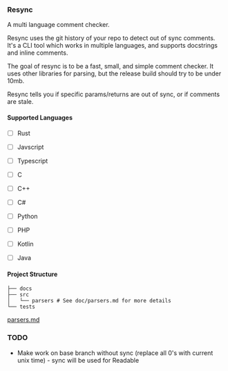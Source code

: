 ### Resync

A multi language comment checker.

Resync uses the git history of your repo to detect out of sync comments. It's a CLI tool which works in multiple languages, and supports docstrings and inline comments.

The goal of resync is to be a fast, small, and simple comment checker. It uses other libraries for parsing, but the release build should try to be under 10mb.

Resync tells you if specific params/returns are out of sync, or if comments are stale.

#### Supported Languages
- [ ] Rust
- [ ] Javscript
- [ ] Typescript
- [ ] C
- [ ] C++
- [ ] C#
- [ ] Python
- [ ] PHP
- [ ] Kotlin
- [ ] Java


#### Project Structure
```
├── docs
├── src
│   └── parsers # See doc/parsers.md for more details
└── tests
```
[parsers.md](./doc/parsers.md)

### TODO
- Make work on base branch without sync (replace all 0's with current unix time) - sync will be used for Readable
